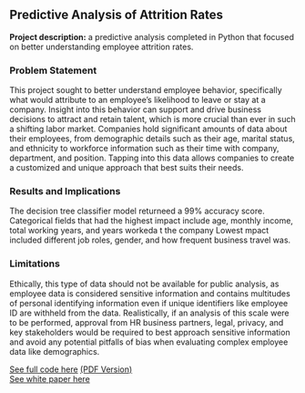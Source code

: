 ## Predictive Analysis of Attrition Rates

**Project description:** a predictive analysis completed in Python that focused on better understanding employee attrition rates. 

### Problem Statement

This project sought to better understand employee behavior, specifically what would attribute to an employee’s likelihood to leave or stay at a company. Insight into this behavior can support and drive business decisions to attract and retain talent, which is more crucial than ever in such a shifting labor market. Companies hold significant amounts of data about their employees, from demographic details such as their age, marital status, and ethnicity to workforce information such as their time with company, department, and position. Tapping into this data allows companies to create a customized and unique approach that best suits their needs.

### Results and Implications

The decision tree classifier model returneed a 99% accuracy score. Categorical fields that had the highest impact include age, monthly income, total working years, and years workeda t the company Lowest mpact included different job roles, gender, and how frequent business travel was.

### Limitations
Ethically, this type of data should not be available for public analysis, as employee data is considered sensitive information and contains multitudes of personal identifying information even if unique identifiers like employee ID are withheld from the data. Realistically, if an analysis of this scale were to be performed, approval from HR business partners, legal, privacy, and key stakeholders would be required to best approach sensitive information and avoid any potential pitfalls of bias when evaluating complex employee data like demographics.


[See full code here](https://github.com/aszimmer/aszimmer.github.io/blob/master/Project04/Project04.ipynb) [(PDF Version)](https://github.com/aszimmer/aszimmer.github.io/blob/master/Project04/Project04.PDF)    <br>
[See white paper here](https://github.com/aszimmer/aszimmer.github.io/blob/master/Project04/Project04-Paper.pdf)


